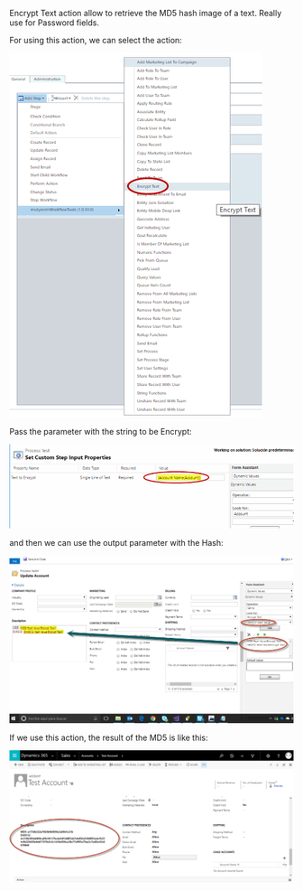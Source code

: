 Encrypt Text action allow to retrieve the MD5 hash image of a text. Really use for Password fields.

For using this action, we can select the action:

![](Encrypt%20Text_wf1.gif)

Pass the parameter with the string to be Encrypt:

![](Encrypt%20Text_wf3.gif)

and then we can use the output parameter with the Hash:

![](EncryptText1.png)


If we use this action, the result of the MD5 is like this:

![](EncryptText2.png)
